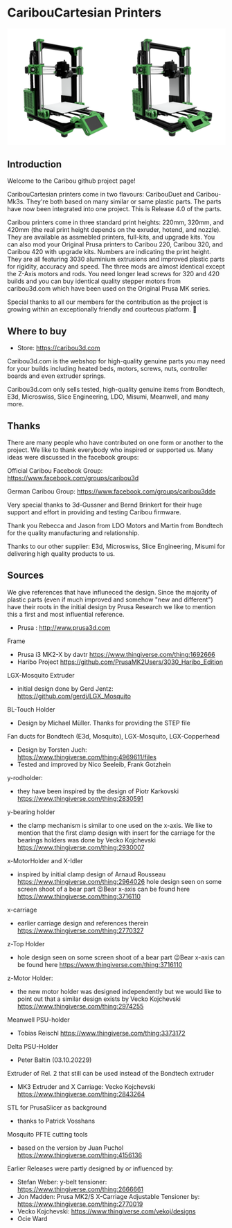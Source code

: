 # CaribouCartesian Printers

<img src="https://github.com/Caribou3d/CaribouCartesian/blob/master/img/Caribou-Duet-MK3S-Rel-4-20211121.png" width="900"> 

## Introduction

Welcome to the Caribou github project page!

CaribouCartesian printers come in two flavours: CaribouDuet and Caribou-Mk3s. They're both based on many similar or same plastic parts. The parts have now been integrated into one project. This is Release 4.0 of the parts.

Caribou printers come in three standard print heights: 220mm, 320mm, and 420mm (the real print height depends on the exruder, hotend, and nozzle). They are available as assmebled printers, full-kits, and upgrade kits. You can also mod your Original Prusa printers to Caribou 220, Caribou 320, and Caribou 420 with upgrade kits. Numbers are indicating the print height. They are all featuring 3030 aluminium extrusions and improved plastic parts for rigidity, accuracy and speed. The three mods are almost identical except the Z-Axis motors and rods. You need longer lead screws for 320 and 420 builds and you can buy identical quality stepper motors from caribou3d.com which have been used on the Original Prusa MK series.


Special thanks to all our members for the contribution as the project is growing within an exceptionally friendly and courteous platform. 🙏


## Where to buy

* Store: https://caribou3d.com

Caribou3d.com is the webshop for high-quality genuine parts you may need for your builds including heated beds, motors, screws, nuts, controller boards and even extruder springs.

Caribou3d.com only sells tested, high-quality genuine items from Bondtech, E3d, Microswiss, Slice Engineering, LDO, Misumi, Meanwell, and many more.

## Thanks

There are many people who have contributed on one form or another to the project. We like to thank everybody who inspired or supported us. Many ideas were discussed in the facebook groups:

Official Caribou Facebook Group: https://www.facebook.com/groups/caribou3d

German Caribou Group: https://www.facebook.com/groups/caribou3dde

Very special thanks to 3d-Gussner and Bernd Brinkert for their huge support and effort in providing and testing Caribou firmware.

Thank you Rebecca and Jason from LDO Motors and Martin from Bondtech for the quality manufacturing and relationship.

Thanks to our other supplier: E3d, Microswiss, Slice Engineering, Misumi for delivering high quality products to us.

## Sources

We give references that have influneced the design. Since the majority of plastic parts (even if much improved and somehow "new and different") have their roots in the initial design by Prusa Research we like to mention this a first and most influential reference. 

* Prusa : http://www.prusa3d.com

Frame
* Prusa i3 MK2-X by davtr https://www.thingiverse.com/thing:1692666
* Haribo Project https://github.com/PrusaMK2Users/3030_Haribo_Edition

LGX-Mosquito Extruder
* initial design done by Gerd Jentz: https://github.com/gerdj/LGX_Mosquito

BL-Touch Holder 
* Design by Michael Müller. Thanks for providing the STEP file

Fan ducts for Bondtech (E3d, Mosquito), LGX-Mosquito, LGX-Copperhead
* Design by Torsten Juch: https://www.thingiverse.com/thing:4969611/files
* Tested and improved by Nico Seeleib, Frank Gotzhein

y-rodholder:
* they have been inspired by the design of Piotr Karkovski https://www.thingiverse.com/thing:2830591

y-bearing holder
* the clamp mechanism is similar to one used on the x-axis. We like to mention that the first clamp design with insert for the carriage for the bearings holders was done by Vecko Kojchevski https://www.thingiverse.com/thing:2930007

x-MotorHolder and X-Idler
* inspired by initial clamp design of Arnaud Rousseau https://www.thingiverse.com/thing:2964026
hole design seen on some screen shoot of a bear part 😉Bear x-axis can be found here https://www.thingiverse.com/thing:3716110

x-carriage
* earlier carriage design and references therein https://www.thingiverse.com/thing:2770327

z-Top Holder
* hole design seen on some screen shoot of a bear part 😉Bear x-axis can be found here https://www.thingiverse.com/thing:3716110

z-Motor Holder:
* the new motor holder was designed independently but we would like to point out that a similar design exists by Vecko Kojchevski https://www.thingiverse.com/thing:2974255 

Meanwell PSU-holder
* Tobias Reischl https://www.thingiverse.com/thing:3373172

Delta PSU-Holder
* Peter Baltin (03.10.20229)

Extruder of Rel. 2 that still can be used instead of the Bondtech extruder
* MK3 Extruder and X Carriage: Vecko Kojchevski https://www.thingiverse.com/thing:2843264

STL for PrusaSlicer as background
* thanks to Patrick Vosshans

Mosquito PFTE cutting tools
* based on the version by Juan Puchol https://www.thingiverse.com/thing:4156136

Earlier Releases were partly designed by or influenced by:

* Stefan Weber: y-belt tensioner: https://www.thingiverse.com/thing:2666661
* Jon Madden: Prusa MK2/S X-Carriage Adjustable Tensioner by: https://www.thingiverse.com/thing:2770019
* Vecko Kojchevski: https://www.thingiverse.com/vekoj/designs
* Ocie Ward

